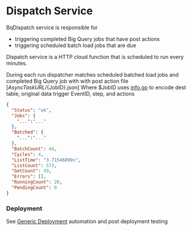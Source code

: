 # Dispatch Service

BqDispatch service is responsible for
 - triggering completed Big Query jobs that have post actions
 - triggering scheduled batch load jobs that are due 


Dispatch service is a HTTP cloud function that is scheduled to run every minutes.

During each run dispatcher matches scheduled batched load jobs and completed Big Query job with with post action file [${AsyncTaskURL}/${JobID}.json]
Where $JobID uses [info.go](../../../../stage/info.go) to encode dest table, original data trigger EventID, step, and actions
```json
{
  "Status": "ok",
  "Jobs": {
    "...":"..." 
  },
  "Batched": {
    "...":"..."
  },
  "BatchCount": 44,
  "Cycles": 4,
  "ListTime": "3.71546899s",
  "ListCount": 573,
  "GetCount": 49,
  "Errors": [],
  "RunningCount": 20,
  "PendingCount": 0
}
```

### Deployment

See [Generic Deployment](../deployment/README.md) automation and post deployment testing  